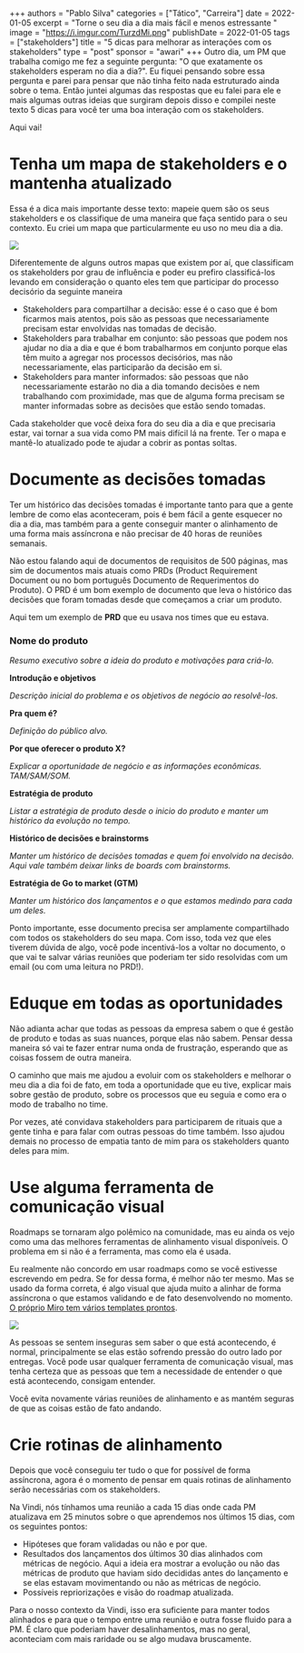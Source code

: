 +++
authors = "Pablo Silva"
categories = ["Tático", "Carreira"]
date = 2022-01-05
excerpt = "Torne o seu dia a dia mais fácil e menos estressante "
image = "https://i.imgur.com/TurzdMi.png"
publishDate = 2022-01-05
tags = ["stakeholders"]
title = "5 dicas para melhorar as interações com os stakeholders"
type = "post"
sponsor = "awari"
+++
Outro dia, um PM que trabalha comigo me fez a seguinte pergunta: "O que exatamente os stakeholders esperam no dia a dia?". Eu fiquei pensando sobre essa pergunta e parei para pensar que não tinha feito nada estruturado ainda sobre o tema. Então juntei algumas das respostas que eu falei para ele e mais algumas outras ideias que surgiram depois disso e compilei neste texto 5 dicas para você ter uma boa interação com os stakeholders.

Aqui vai!

# Tenha um mapa de stakeholders e o mantenha atualizado

Essa é a dica mais importante desse texto: mapeie quem são os seus stakeholders e os classifique de uma maneira que faça sentido para o seu contexto. Eu criei um mapa que particularmente eu uso no meu dia a dia.

![](https://cdn.substack.com/image/fetch/w_1100,c_limit,f_auto,q_auto:good,fl_progressive:steep/https%3A%2F%2Fbucketeer-e05bbc84-baa3-437e-9518-adb32be77984.s3.amazonaws.com%2Fpublic%2Fimages%2Faa3fa6dc-a989-423f-90f0-86e2b241bf11_1000x999.jpeg)

Diferentemente de alguns outros mapas que existem por aí, que classificam os stakeholders por grau de influência e poder eu prefiro classificá-los levando em consideração o quanto eles tem que participar do processo decisório da seguinte maneira

* Stakeholders para compartilhar a decisão: esse é o caso que é bom ficarmos mais atentos, pois são as pessoas que necessariamente precisam estar envolvidas nas tomadas de decisão.
* Stakeholders para trabalhar em conjunto: são pessoas que podem nos ajudar no dia a dia e que é bom trabalharmos em conjunto porque elas têm muito a agregar nos processos decisórios, mas não necessariamente, elas participarão da decisão em si.
* Stakeholders para manter informados: são pessoas que não necessariamente estarão no dia a dia tomando decisões e nem trabalhando com proximidade, mas que de alguma forma precisam se manter informadas sobre as decisões que estão sendo tomadas.

Cada stakeholder que você deixa fora do seu dia a dia e que precisaria estar, vai tornar a sua vida como PM mais difícil lá na frente. Ter o mapa e mantê-lo atualizado pode te ajudar a cobrir as pontas soltas.

# Documente as decisões tomadas

Ter um histórico das decisões tomadas é importante tanto para que a gente lembre de como elas aconteceram, pois é bem fácil a gente esquecer no dia a dia, mas também para a gente conseguir manter o alinhamento de uma forma mais assíncrona e não precisar de 40 horas de reuniões semanais.

Não estou falando aqui de documentos de requisitos de 500 páginas, mas sim de documentos mais atuais como PRDs (Product Requirement Document ou no bom português Documento de Requerimentos do Produto). O PRD é um bom exemplo de documento que leva o histórico das decisões que foram tomadas desde que começamos a criar um produto.

Aqui tem um exemplo de **PRD** que eu usava nos times que eu estava.

### **Nome do produto**

_Resumo executivo sobre a ideia do produto e motivações para criá-lo._

**Introdução e objetivos**

_Descrição inicial do problema e os objetivos de negócio ao resolvê-los._

**Pra quem é?**

_Definição do público alvo._

**Por que oferecer o produto X?**

_Explicar a oportunidade de negócio e as informações econômicas. TAM/SAM/SOM._

**Estratégia de produto**

_Listar a estratégia de produto desde o inicio do produto e manter um histórico da evolução no tempo._

**Histórico de decisões e brainstorms**

_Manter um histórico de decisões tomadas e quem foi envolvido na decisão. Aqui vale também deixar links de boards com brainstorms._

**Estratégia de Go to market (GTM)**

_Manter um histórico dos lançamentos e o que estamos medindo para cada um deles._

Ponto importante, esse documento precisa ser amplamente compartilhado com todos os stakeholders do seu mapa. Com isso, toda vez que eles tiverem dúvida de algo, você pode incentivá-los a voltar no documento, o que vai te salvar várias reuniões que poderiam ter sido resolvidas com um email (ou com uma leitura no PRD!).

# Eduque em todas as oportunidades

Não adianta achar que todas as pessoas da empresa sabem o que é gestão de produto e todas as suas nuances, porque elas não sabem. Pensar dessa maneira só vai te fazer entrar numa onda de frustração, esperando que as coisas fossem de outra maneira.

O caminho que mais me ajudou a evoluir com os stakeholders e melhorar o meu dia a dia foi de fato, em toda a oportunidade que eu tive, explicar mais sobre gestão de produto, sobre os processos que eu seguia e como era o modo de trabalho no time.

Por vezes, até convidava stakeholders para participarem de rituais que a gente tinha e para falar com outras pessoas do time também. Isso ajudou demais no processo de empatia tanto de mim para os stakeholders quanto deles para mim.

# Use alguma ferramenta de comunicação visual

Roadmaps se tornaram algo polêmico na comunidade, mas eu ainda os vejo como uma das melhores ferramentas de alinhamento visual disponíveis. O problema em si não é a ferramenta, mas como ela é usada.

Eu realmente não concordo em usar roadmaps como se você estivesse escrevendo em pedra. Se for dessa forma, é melhor não ter mesmo. Mas se usado da forma correta, é algo visual que ajuda muito a alinhar de forma assíncrona o que estamos validando e de fato desenvolvendo no momento. [O próprio Miro tem vários templates prontos](https://miro.com/app/dashboard/?tpTemplate=product-development-roadmap&isCustom=false&invite_link_id=265672184046).

![](https://cdn.substack.com/image/fetch/w_1100,c_limit,f_auto,q_auto:good,fl_progressive:steep/https%3A%2F%2Fbucketeer-e05bbc84-baa3-437e-9518-adb32be77984.s3.amazonaws.com%2Fpublic%2Fimages%2Fe3ef90f2-db7d-43b2-82af-a04e9852a553_1136x758.png)

As pessoas se sentem inseguras sem saber o que está acontecendo, é normal, principalmente se elas estão sofrendo pressão do outro lado por entregas. Você pode usar qualquer ferramenta de comunicação visual, mas tenha certeza que as pessoas que tem a necessidade de entender o que está acontecendo, consigam entender.

Você evita novamente várias reuniões de alinhamento e as mantém seguras de que as coisas estão de fato andando.

# Crie rotinas de alinhamento

Depois que você conseguiu ter tudo o que for possível de forma assíncrona, agora é o momento de pensar em quais rotinas de alinhamento serão necessárias com os stakeholders.

Na Vindi, nós tínhamos uma reunião a cada 15 dias onde cada PM atualizava em 25 minutos sobre o que aprendemos nos últimos 15 dias, com os seguintes pontos:

* Hipóteses que foram validadas ou não e por que.
* Resultados dos lançamentos dos últimos 30 dias alinhados com métricas de negócio. Aqui a ideia era mostrar a evolução ou não das métricas de produto que haviam sido decididas antes do lançamento e se elas estavam movimentando ou não as métricas de negócio.
* Possíveis repriorizações e visão do roadmap atualizada.

Para o nosso contexto da Vindi, isso era suficiente para manter todos alinhados e para que o tempo entre uma reunião e outra fosse fluido para a PM. É claro que poderiam haver desalinhamentos, mas no geral, aconteciam com mais raridade ou se algo mudava bruscamente.